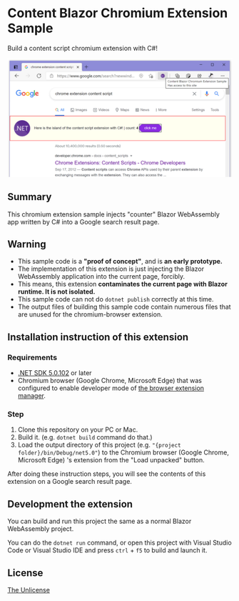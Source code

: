 # Content Blazor Chromium Extension Sample

Build a content script chromium extension with C#!

![fig.1](.assets/fig001.png)

## Summary

This chromium extension sample injects "counter" Blazor WebAssembly app written by C# into a Google search result page.

## Warning

- This sample code is a **"proof of concept"**, and is **an early prototype.**
- The implementation of this extension is just injecting the Blazor WebAssembly application into the current page, forcibly.
- This means, this extension **contaminates the current page with Blazor runtime. 
It is not isolated.**
- This sample code can not do `dotnet publish` correctly at this time.
- The output files of building this sample code contain numerous files that are unused for the chromium-browser extension.

## Installation instruction of this extension

### Requirements

- [.NET SDK 5.0.102](https://dotnet.microsoft.com/download/dotnet/5.0) or later
- Chromium browser (Google Chrome, Microsoft Edge) that was configured to enable developer mode of [the browser extension manager](chrome://extensions/).

### Step

1. Clone this repository on your PC or Mac.
2. Build it. (e.g. `dotnet build` command do that.)
3. Load the output directory of this project (e.g. `"{project folder}/bin/Debug/net5.0"`) to the Chromium browser (Google Chrome, Microsoft Edge) 's extension from the "Load unpacked" button.

After doing these instruction steps, you will see the contents of this extension on a Google search result page.

## Development the extension

You can build and run this project the same as a normal Blazor WebAssembly project.

You can do the `dotnet run` command, or open this project with Visual Studio Code or Visual Studio IDE and press `ctrl` + `f5` to build and launch it.

## License

[The Unlicense](LICENSE)